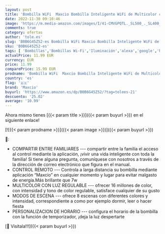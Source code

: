 ```yaml
---
layout: post
title: 'Bombilla WiFi  Maxcio Bombilla Inteligente WiFi de Multicolor con Intensidad Regulable  8 Modos de Escena con Temporizador  9W-E14  Compatible con Alexa  Google Home - 2 Packs'
date: 2022-11-30 09:10:46
image: 'https://m.media-amazon.com/images/I/41-CMVGPQTL._SL500_._SL400_.jpg'
comments: true
category: ofertas
author: 'tole.es'
slug: 'B0B6G45Z52-es Bombilla WiFi Maxcio Bombilla Inteligente WiFi de...'
sku: 'B0B6G45Z52-es'
tags: [ 'Bombillas','Bombillas Wi-Fi','Iluminación','alexa','google','home','maxcio','🇪🇸', ]
actualPrice: 11.99 EUR
currency: EUR
price: 11.99
comparePrice: 15.99 EUR
prodname: 'Bombilla WiFi  Maxcio Bombilla Inteligente WiFi de Multicolor con Intensidad Regulable  8 Modos de Escena con Temporizador  9W-E14  Compatible con Alexa  Google Home - 2 Packs'
country: 'es'
flag: '🇪🇸'
brand: 'Maxcio'
buyurl: 'https://www.amazon.es/dp/B0B6G45Z52/?tag=tolees-21'
descuento: '25.02'
average: '10.99'
---
```


Ahora mismo tienes [{{< param title >}}]({{< param buyurl >}}) en el siguiente enlace!

[![{{< param prodname >}}]({{< param image >}})]({{< param buyurl >}})

🔎:

- COMPARTIR ENTRE FAMILIARES --- compartir entre la familia el acceso al control mediante la aplicación, ¡vivir una vida inteligente con toda la familia! Si tiene alguna pregunta, comuníquese con nosotros a través de la dirección de correo electrónico que figura en el manual.
- CONTROL REMOTO --- Controla a larga distancia su bombilla mediante aplicación “Maxcio” en cualquier momento y lugar para evitar malgasto de energía.Más brillante que 7w
- MULTICOLOR CON LUZ REGULABLE --- ofrecer 16 millones de color, con intensidad y tono de color regulable, satisface cualquier de su gusto
- MODOS DE ESCENA --- ofrece 8 escenas con diferentes colores y intensidad, correspondiente a como por ejemplo dormir, leer o hacer fiesta
- PERSONALIZACION DE HORARIO --- configura el horario de la bombilla con la función de temporizador, ¡deja la luz despertarte

[🛒 Visítala!!!]({{< param buyurl >}})
